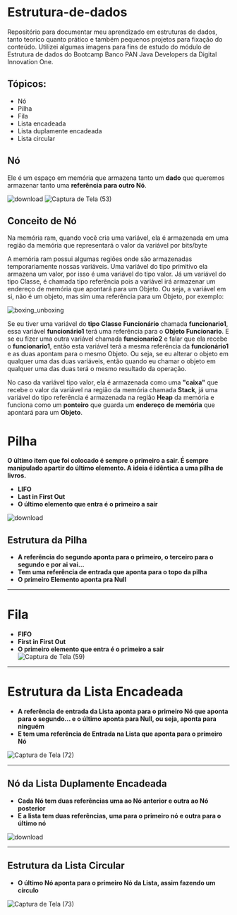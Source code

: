 # Estrutura-de-dados

Repositório para documentar meu aprendizado em estruturas de dados, tanto teorico quanto prático e também pequenos projetos para fixação do conteúdo. Utilizei algumas imagens para fins de estudo do módulo de Estrutura de dados do Bootcamp Banco PAN Java Developers da Digital Innovation One.

## Tópicos:

- Nó
- Pilha
- Fila
- Lista encadeada
- Lista duplamente encadeada
- Lista circular

## Nó

Ele é um espaço em memória que armazena tanto um **dado** que queremos armazenar tanto uma **referência** **para outro Nó**.

![download](https://user-images.githubusercontent.com/111810585/219543806-a1204f7d-2a06-4bbe-92e1-d19a6671db55.png)
![Captura de Tela (53)](https://user-images.githubusercontent.com/111810585/219546197-91125ca3-05ac-4d12-b941-721077c5e3d3.png)

## Conceito de Nó

Na memória ram, quando você cria uma variável, ela é armazenada em uma região da memória que representará o valor da variável por bits/byte

A memória ram possui algumas regiões onde são armazenadas temporariamente nossas variáveis. Uma variável do tipo primitivo ela armazena um valor, por isso é uma variável do tipo valor. Já um variável do tipo Classe, é chamada tipo referência pois a variável irá armazenar um endereço de memória que apontará para um Objeto. Ou seja, a variável em si, não é um objeto, mas sim uma referência para um Objeto, por exemplo:

![boxing_unboxing](https://user-images.githubusercontent.com/111810585/219544246-cc121629-3229-4ba7-8a9d-38269c424c4b.jpg)


Se eu tiver uma variável do **tipo Classe** **Funcionário** chamada **funcionario1**, essa variável **funcionário1** terá uma referência para o **Objeto Funcionario**. E se eu fizer uma outra variável chamada **funcionario2** e falar que ela recebe o **funcionario1**, então esta variável terá a mesma referência da **funcionário1** e as duas apontam para o mesmo Objeto. Ou seja, se eu alterar o objeto em qualquer uma das duas variáveis, então quando eu chamar o objeto em qualquer uma das duas terá o mesmo resultado da  operação.

No caso da variável tipo valor, ela é armazenada como uma **"caixa"** que recebe o valor da variável na região da memória chamada **Stack**, já uma variável do tipo referência é armazenada na região **Heap** da memória e funciona como um **ponteiro** que guarda um **endereço** **de** **memória** que apontará para um **Objeto**.


# Pilha

**O último item que foi colocado é sempre o primeiro a sair. É sempre manipulado apartir do último elemento. A ideia é idêntica a uma pilha de livros.**  

- **LIFO**
- **Last in First Out**
- **O último elemento que entra é o primeiro a sair**

![download](https://user-images.githubusercontent.com/111810585/219546379-cf1a6d2b-d944-4c53-8aa1-310978d13431.png)


## Estrutura da Pilha

- **A referência do segundo aponta para o primeiro, o terceiro para o segundo e por ai vai...**
- **Tem uma referência de entrada que aponta para o topo da pilha**
- **O primeiro Elemento aponta pra Null**

****

# Fila

- **FIFO**
- **First in First Out**
- **O primeiro elemento que entra é o primeiro a sair**
![Captura de Tela (59)](https://user-images.githubusercontent.com/111810585/219547080-fa7640d6-e39f-4485-835f-dd2b67bd14bb.png)
****
# Estrutura da Lista Encadeada

- **A referência de entrada da Lista aponta para o primeiro Nó que aponta para o segundo... e o último aponta para Null, ou seja, aponta para ninguém**
- **E tem uma referência de Entrada na Lista que aponta para o primeiro Nó**

![Captura de Tela (72)](https://user-images.githubusercontent.com/111810585/219547424-095d758f-9680-42d1-b184-0ba220d3f762.png)
****
## Nó da Lista Duplamente Encadeada

- **Cada Nó tem duas referências uma ao Nó anterior e outra ao Nó posterior**
- **E a lista tem duas referências, uma para o primeiro nó e outra para o último nó**

![download](https://user-images.githubusercontent.com/111810585/219826461-552e75ab-6fba-4ee4-b37d-b355c76ba869.png)
****

## Estrutura da Lista Circular

- **O último Nó aponta para o primeiro Nó da Lista, assim fazendo um círculo**

![Captura de Tela (73)](https://user-images.githubusercontent.com/111810585/219826611-c19dc827-5be2-465c-93d1-7726839503c7.png)
